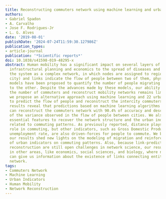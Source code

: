 ```yaml
---
title: Reconstructing commuters network using machine learning and urban indicators
authors:
- Gabriel Spadon
- A. Carvalho
- Jose F. Rodrigues-Jr
- L. G. Alves
date: '2019-08-01'
publishDate: '2024-07-24T11:59:30.127986Z'
publication_types:
- article-journal
publication: '*Scientific reports*'
doi: 10.1038/s41598-019-48295-x
abstract: Human mobility has a significant impact on several layers of society, from
  infrastructural planning and economics to the spread of diseases and crime. Representing
  the system as a complex network, in which nodes are assigned to regions (e.g., a
  city) and links indicate the flow of people between two of them, physics-inspired
  models have been proposed to quantify the number of people migrating from one city
  to the other. Despite the advances made by these models, our ability to predict
  the number of commuters and reconstruct mobility networks remains limited. Here,
  we propose an alternative approach using machine learning and 22 urban indicators
  to predict the flow of people and reconstruct the intercity commuters network. Our
  results reveal that predictions based on machine learning algorithms and urban indicators
  can reconstruct the commuters network with 90.4% of accuracy and describe 77.6%
  of the variance observed in the flow of people between cities. We also identify
  essential features to recover the network structure and the urban indicators mostly
  related to commuting patterns. As previously reported, distance plays a significant
  role in commuting, but other indicators, such as Gross Domestic Product (GDP) and
  unemployment rate, are also driven-forces for people to commute. We believe that
  our results shed new lights on the modeling of migration and reinforce the role
  of urban indicators on commuting patterns. Also, because link-prediction and network
  reconstruction are still open challenges in network science, our results have implications
  in other areas, like economics, social sciences, and biology, where node attributes
  can give us information about the existence of links connecting entities in the
  network.
tags:
- Commuters Network
- Machine Learning
- Urban Indicators
- Human Mobility
- Network Reconstruction
---
```

